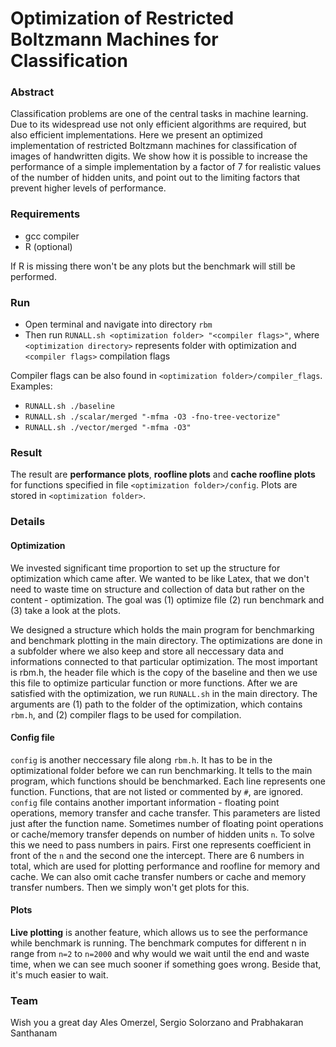 # Optimization of Restricted Boltzmann Machines for Classification

### Abstract

Classification problems are one of the central tasks in machine learning. Due to its widespread use not only efficient algorithms are required, but also efficient implementations. Here we present an optimized implementation of restricted Boltzmann machines for classification of images of handwritten digits. We show how it is possible to increase the performance of a simple implementation by a factor of 7 for realistic values of the number of hidden units, and point out to the limiting factors that prevent higher levels of performance.

### Requirements

* gcc compiler 
* R (optional) 

If R is missing there won't be any plots but the benchmark will still be performed. 


### Run

* Open terminal and navigate into directory `rbm`
* Then run `RUNALL.sh <optimization folder> "<compiler flags>"`, where `<optimization directory>` represents folder with optimization and `<compiler flags>` compilation flags

Compiler flags can be also found in `<optimization folder>/compiler_flags`.
Examples:

* `RUNALL.sh ./baseline`
* `RUNALL.sh ./scalar/merged "-mfma -O3 -fno-tree-vectorize"`
* `RUNALL.sh ./vector/merged "-mfma -O3"`

### Result

The result are __performance plots__, __roofline plots__ and __cache roofline plots__ for functions specified in file `<optimization folder>/config`. Plots are stored in `<optimization folder>`.

### Details

#### Optimization

We invested significant time proportion to set up the structure for optimization which came after. We wanted to be like Latex, that we don't need to waste time on structure and collection of data but rather on the content - optimization. The goal was (1) optimize file (2) run benchmark and (3) take a look at the plots.

We designed a structure which holds the main program for benchmarking and benchmark plotting in the main directory. The optimizations are done in a subfolder where we also keep and store all neccessary data and informations connected to that particular optimization. The most important is rbm.h, the header file which is the copy of the baseline and then we use this file to optimize particular function or more functions. After we are satisfied with the optimization, we run `RUNALL.sh` in the main directory. The arguments are (1) path to the folder of the optimization, which contains `rbm.h`, and (2) compiler flags to be used for compilation. 

#### Config file

`config` is another neccessary file along `rbm.h`. It has to be in the optimizational folder before we can run benchmarking. It tells to the main program, which functions should be benchmarked. Each line represents one function. Functions, that are not listed or commented by `#`, are ignored. `config` file contains another important information - floating point operations, memory transfer and cache transfer. This parameters are listed just after the function name. Sometimes number of floating point operations or cache/memory transfer depends on number of hidden units `n`. To solve this we need to pass numbers in pairs. First one represents coefficient in front of the `n` and the second one the intercept. There are 6 numbers in total, which are used for plotting performance and roofline for memory and cache. We can also omit cache transfer numbers or cache and memory transfer numbers. Then we simply won't get plots for this.

#### Plots

__Live plotting__ is another feature, which allows us to see the performance while benchmark is running. The benchmark computes for different n in range from `n=2` to `n=2000` and why would we wait until the end and waste time, when we can see much sooner if something goes wrong. Beside that, it's much easier to wait.

### Team
Wish you a great day Ales Omerzel, Sergio Solorzano and Prabhakaran Santhanam